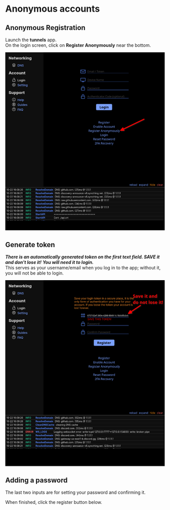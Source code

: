 
# Anonymous accounts

## Anonymous Registration

Launch the **tunnels** app.  
On the login screen, click on **Register Anonymously** near the bottom.

![Register Anonymously](https://raw.githubusercontent.com/tunnels-is/media/master/v3/guides/anon-accounts/register-anon-0.png)

## Generate token

***There is an automatically generated token on the first text field. **SAVE** it and don't lose it!*** 
***You will need it to login.***  
This serves as your username/email when you log in to the app; without it, you will not be able to login.

![Save your token!](https://raw.githubusercontent.com/tunnels-is/media/master/v3/guides/anon-accounts/register-anon-1.png)

## Adding a password

The last two inputs are for setting your password and confirming it.

When finished, click the register button below.
